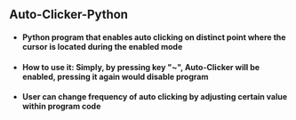 ## Auto-Clicker-Python
* #### Python program that enables auto clicking on distinct point where the cursor is located during the enabled mode
* #### How to use it: Simply, by pressing key "~", Auto-Clicker will be enabled, pressing it again would disable program
* #### User can change frequency of auto clicking by adjusting certain value within program code 
